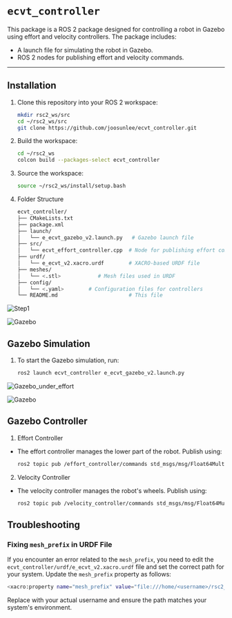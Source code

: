 # `ecvt_controller`

This package is a ROS 2 package designed for controlling a robot in Gazebo using effort and velocity controllers. The package includes:
- A launch file for simulating the robot in Gazebo.
- ROS 2 nodes for publishing effort and velocity commands.

---

## **Installation**

1. Clone this repository into your ROS 2 workspace:
   ```bash
   mkdir rsc2_ws/src
   cd ~/rsc2_ws/src
   git clone https://github.com/joosunlee/ecvt_controller.git
   ```

2. Build the workspace:
   ```bash
   cd ~/rsc2_ws
   colcon build --packages-select ecvt_controller
   ```

3. Source the workspace:
   ```bash
   source ~/rsc2_ws/install/setup.bash
   ```


4. Folder Structure
   ```bash
   ecvt_controller/
   ├── CMakeLists.txt
   ├── package.xml
   ├── launch/
   │   └── e_ecvt_gazebo_v2.launch.py   # Gazebo launch file
   ├── src/
   │   └── ecvt_effort_controller.cpp  # Node for publishing effort commands
   ├── urdf/
   │   └── e_ecvt_v2.xacro.urdf        # XACRO-based URDF file
   ├── meshes/
   │   └── <.stl>            # Mesh files used in URDF
   ├── config/
   │   └── <.yaml>        # Configuration files for controllers
   └── README.md                       # This file
   ```
![Step1](https://github.com/user-attachments/assets/e56e3d67-b0ec-4568-9be4-4bc923bdad51)

![Gazebo](Step1.gif)
## Gazebo Simulation
1. To start the Gazebo simulation, run:
   ```bash
   ros2 launch ecvt_controller e_ecvt_gazebo_v2.launch.py
   ```
![Gazebo_under_effort](https://github.com/user-attachments/assets/a1673d08-d046-4c63-890f-cdc77219098d)

![Gazebo](Gazebo_under_effort.gif)
## Gazebo Controller
1. Effort Controller
- The effort controller manages the lower part of the robot. Publish using:


   ```bash
   ros2 topic pub /effort_controller/commands std_msgs/msg/Float64MultiArray "data: [0.0, -70000.0, 0.0, 0.0, 0.0, -70000.0, 0.0, 0.0, 0.0, 50000, 0.0, 0.0, 0.0, 50000.0, 0.0, 0.0]"
   ```

2. Velocity Controller
- The velocity controller manages the robot's wheels. Publish using:

   ```bash
   ros2 topic pub /velocity_controller/commands std_msgs/msg/Float64MultiArray "data: [0.0, 0.0, 0.0, 0.0]"
   ```


## Troubleshooting

### Fixing `mesh_prefix` in URDF File
If you encounter an error related to the `mesh_prefix`, you need to edit the `ecvt_controller/urdf/e_ecvt_v2.xacro.urdf` file and set the correct path for your system. Update the `mesh_prefix` property as follows:

   ```bash
   <xacro:property name="mesh_prefix" value="file:///home/<username>/rsc2_ws/src/ecvt_controller/meshes/" />
   ```
Replace <username> with your actual username and ensure the path matches your system's environment.
